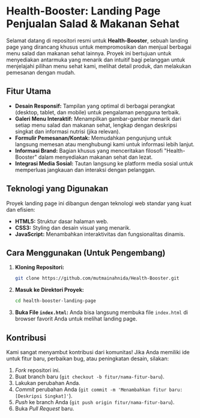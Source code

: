 # Health-Booster: Landing Page Penjualan Salad & Makanan Sehat

Selamat datang di repositori resmi untuk **Health-Booster**, sebuah landing page yang dirancang khusus untuk mempromosikan dan menjual berbagai menu salad dan makanan sehat lainnya. Proyek ini bertujuan untuk menyediakan antarmuka yang menarik dan intuitif bagi pelanggan untuk menjelajahi pilihan menu sehat kami, melihat detail produk, dan melakukan pemesanan dengan mudah.

## Fitur Utama

  * **Desain Responsif:** Tampilan yang optimal di berbagai perangkat (desktop, tablet, dan mobile) untuk pengalaman pengguna terbaik.
  * **Galeri Menu Interaktif:** Menampilkan gambar-gambar menarik dari setiap menu salad dan makanan sehat, lengkap dengan deskripsi singkat dan informasi nutrisi (jika relevan).
  * **Formulir Pemesanan/Kontak:** Memudahkan pengunjung untuk langsung memesan atau menghubungi kami untuk informasi lebih lanjut.
  * **Informasi Brand:** Bagian khusus yang menceritakan filosofi "Health-Booster" dalam menyediakan makanan sehat dan lezat.
  * **Integrasi Media Sosial:** Tautan langsung ke platform media sosial untuk memperluas jangkauan dan interaksi dengan pelanggan.

## Teknologi yang Digunakan

Proyek landing page ini dibangun dengan teknologi web standar yang kuat dan efisien:

  * **HTML5:** Struktur dasar halaman web.
  * **CSS3:** Styling dan desain visual yang menarik.
  * **JavaScript:** Menambahkan interaktivitas dan fungsionalitas dinamis.

## Cara Menggunakan (Untuk Pengembang)

1.  **Kloning Repositori:**
    ```bash
    git clone https://github.com/mutmainahnida/Health-Booster.git
    ```
2.  **Masuk ke Direktori Proyek:**
    ```bash
    cd health-booster-landing-page
    ```
3.  **Buka File `index.html`:** Anda bisa langsung membuka file `index.html` di browser favorit Anda untuk melihat landing page.

## Kontribusi

Kami sangat menyambut kontribusi dari komunitas\! Jika Anda memiliki ide untuk fitur baru, perbaikan bug, atau peningkatan desain, silakan:

1.  *Fork* repositori ini.
2.  Buat branch baru (`git checkout -b fitur/nama-fitur-baru`).
3.  Lakukan perubahan Anda.
4.  *Commit* perubahan Anda (`git commit -m 'Menambahkan fitur baru: [Deskripsi Singkat]'`).
5.  *Push* ke branch Anda (`git push origin fitur/nama-fitur-baru`).
6.  Buka *Pull Request* baru.
